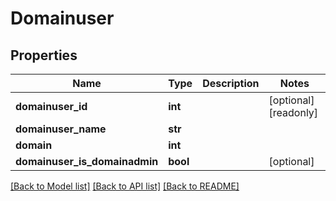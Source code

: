 # Domainuser

## Properties
Name | Type | Description | Notes
------------ | ------------- | ------------- | -------------
**domainuser_id** | **int** |  | [optional] [readonly] 
**domainuser_name** | **str** |  | 
**domain** | **int** |  | 
**domainuser_is_domainadmin** | **bool** |  | [optional] 

[[Back to Model list]](../README.md#documentation-for-models) [[Back to API list]](../README.md#documentation-for-api-endpoints) [[Back to README]](../README.md)


